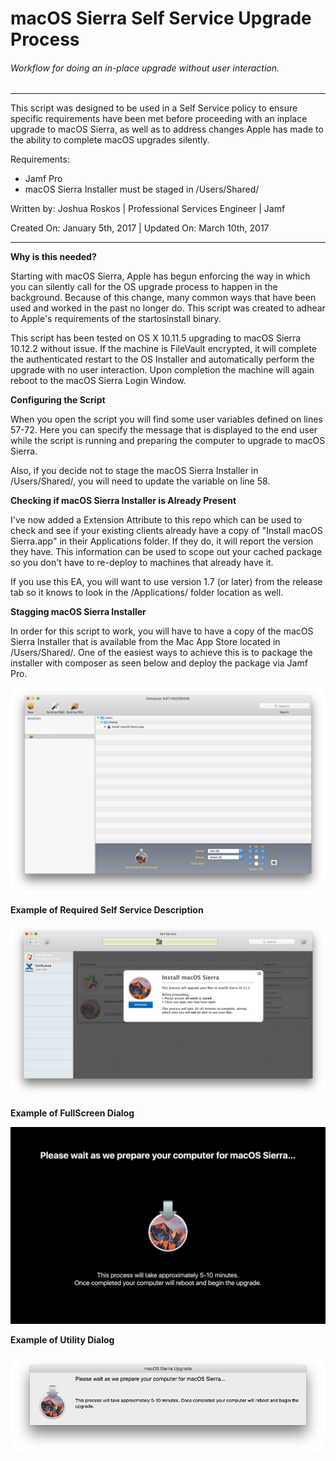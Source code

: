 # macOS Sierra Self Service Upgrade Process
###### Workflow for doing an in-place upgrade without user interaction.

___
This script was designed to be used in a Self Service policy to ensure specific requirements have been met before proceeding with an inplace upgrade to macOS Sierra, as well as to address changes Apple has made to the ability to complete macOS upgrades silently.

Requirements:
* Jamf Pro
* macOS Sierra Installer must be staged in /Users/Shared/


Written by: Joshua Roskos | Professional Services Engineer | Jamf

Created On: January 5th, 2017 | Updated On: March 10th, 2017

___

**Why is this needed?**

Starting with macOS Sierra, Apple has begun enforcing the way in which you can silently call for the OS upgrade process to happen in the background. Because of this change, many common ways that have been used and worked in the past no longer do. This script was created to adhear to Apple's requirements of the startosinstall binary. 

This script has been tested on OS X 10.11.5 upgrading to macOS Sierra 10.12.2 without issue. If the machine is FileVault encrypted, it will complete the authenticated restart to the OS Installer and automatically perform the upgrade with no user interaction. Upon completion the machine will again reboot to the macOS Sierra Login Window.


**Configuring the Script**

When you open the script you will find some user variables defined on lines 57-72. Here you can specify the message that is displayed to the end user while the script is running and preparing the computer to upgrade to macOS Sierra.

Also, if you decide not to stage the macOS Sierra Installer in /Users/Shared/, you will need to update the variable on line 58. 


**Checking if macOS Sierra Installer is Already Present**

I've now added a Extension Attribute to this repo which can be used to check and see if your existing clients already have a copy of "Install macOS Sierra.app" in their Applications folder. If they do, it will report the version they have. This information can be used to scope out your cached package so you don't have to re-deploy to machines that already have it.

If you use this EA, you will want to use version 1.7 (or later) from the release tab so it knows to look in the /Applications/ folder location as well.

**Stagging macOS Sierra Installer**

In order for this script to work, you will have to have a copy of the macOS Sierra Installer that is available from the Mac App Store located in /Users/Shared/. One of the easiest ways to achieve this is to package the installer with composer as seen below and deploy the package via Jamf Pro.

![alt text](/imgs/composer.png)


**Example of Required Self Service Description**

![alt text](/imgs/selfservice.png)


**Example of FullScreen Dialog**

![alt text](/imgs/fullScreen.png)


**Example of Utility Dialog**

![alt text](/imgs/utility.png)
